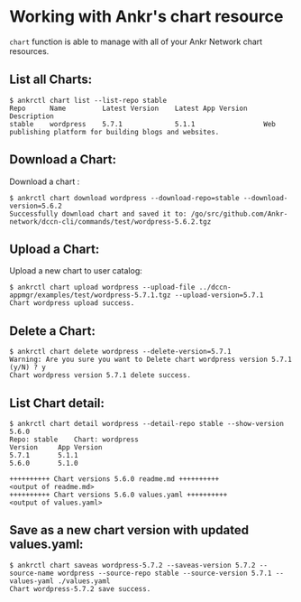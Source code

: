 # Working with Ankr's chart resource
`chart` function is able to manage with all of your Ankr Network chart resources. 

## List all Charts:

```
$ ankrctl chart list --list-repo stable
Repo      Name         Latest Version    Latest App Version    Description
stable    wordpress    5.7.1             5.1.1                 Web publishing platform for building blogs and websites.
```

## Download a Chart:
Download a chart :
```
$ ankrctl chart download wordpress --download-repo=stable --download-version=5.6.2
Successfully download chart and saved it to: /go/src/github.com/Ankr-network/dccn-cli/commands/test/wordpress-5.6.2.tgz
```


## Upload a Chart:
Upload a new chart to user catalog:
```
$ ankrctl chart upload wordpress --upload-file ../dccn-appmgr/examples/test/wordpress-5.7.1.tgz --upload-version=5.7.1
Chart wordpress upload success.
```

## Delete a Chart:

```
$ ankrctl chart delete wordpress --delete-version=5.7.1
Warning: Are you sure you want to Delete chart wordpress version 5.7.1 (y/N) ? y
Chart wordpress version 5.7.1 delete success.
```

## List Chart detail:

```
$ ankrctl chart detail wordpress --detail-repo stable --show-version 5.6.0
Repo: stable	Chart: wordpress
Version		App Version
5.7.1		5.1.1
5.6.0		5.1.0

++++++++++ Chart versions 5.6.0 readme.md ++++++++++
<output of readme.md>
++++++++++ Chart versions 5.6.0 values.yaml ++++++++++
<output of values.yaml>
```
## Save as a new chart version with updated values.yaml:

```
$ ankrctl chart saveas wordpress-5.7.2 --saveas-version 5.7.2 --source-name wordpress --source-repo stable --source-version 5.7.1 --values-yaml ./values.yaml
Chart wordpress-5.7.2 save success.
```
